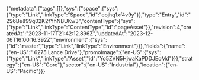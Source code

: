 {"metadata":{"tags":[]},"sys":{"space":{"sys":{"type":"Link","linkType":"Space","id":"eojhq1xf4v9y"}},"type":"Entry","id":"2S6Be899q02K2fYhNBUKw3","contentType":{"sys":{"type":"Link","linkType":"ContentType","id":"pageAsset"}},"revision":4,"createdAt":"2023-11-17T21:42:12.896Z","updatedAt":"2023-12-06T16:00:16.392Z","environment":{"sys":{"id":"master","type":"Link","linkType":"Environment"}}},"fields":{"name":{"en-US":" 6275 Lance Drive"},"promoImage":{"en-US":{"sys":{"type":"Link","linkType":"Asset","id":"Yo5ZVN5HjwaKaPDDJEoMd"}}},"strategy":{"en-US":"Core"},"sector":{"en-US":"Industrial"},"location":{"en-US":"Pacific"}}}